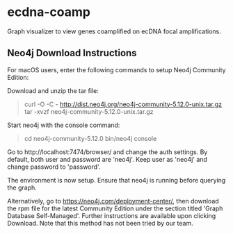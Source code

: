 # ecdna-coamp
Graph visualizer to view genes coamplified on ecDNA focal amplifications. 

## Neo4j Download Instructions
For macOS users, enter the following commands to setup Neo4j Community Edition:

Download and unzip the tar file:
> curl -O -C - http://dist.neo4j.org/neo4j-community-5.12.0-unix.tar.gz
> tar -xvzf neo4j-community-5.12.0-unix.tar.gz

Start neo4j with the console command:
> cd neo4j-community-5.12.0
> bin/neo4j console

Go to http://localhost:7474/browser/ and change the auth settings. By default, both user and password are 'neo4j'. Keep user as 'neo4j' and change password to 'password'.

The environment is now setup. Ensure that neo4j is running before querying the graph.


Alternatively, go to https://neo4j.com/deployment-center/, then download the rpm file for the latest Community Edition under the section titled 'Graph Database Self-Managed'. Further instructions are available upon clicking Download. Note that this method has not been tried by our team.

